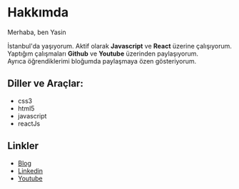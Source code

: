 

# Hakkımda
Merhaba, ben Yasin

İstanbul'da yaşıyorum. Aktif olarak **Javascript** ve **React** üzerine çalışıyorum.<br>
Yaptığım çalışmaları **Github** ve **Youtube** üzerinden paylaşıyorum.<br> 
Ayrıca öğrendiklerimi bloğumda paylaşmaya
özen gösteriyorum.

## Diller ve Araçlar: 
- css3
- html5 
- javascript 
- reactJs

## Linkler <br>
- [Blog](https://yasinelbuz.github.io/)<br>
- [Linkedin](https://www.linkedin.com/in/yasin-elb%C3%BCz-314b8b4b/)<br>
- [Youtube](https://www.youtube.com/user/unutulanmod)<br>

